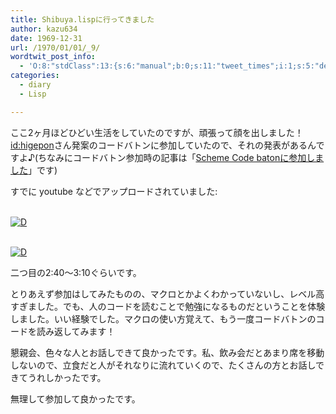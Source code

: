 ```yaml
---
title: Shibuya.lispに行ってきました
author: kazu634
date: 1969-12-31
url: /1970/01/01/_9/
wordtwit_post_info:
  - 'O:8:"stdClass":13:{s:6:"manual";b:0;s:11:"tweet_times";i:1;s:5:"delay";i:0;s:7:"enabled";i:1;s:10:"separation";s:2:"60";s:7:"version";s:3:"3.7";s:14:"tweet_template";b:0;s:6:"status";i:2;s:6:"result";a:0:{}s:13:"tweet_counter";i:2;s:13:"tweet_log_ids";a:1:{i:0;i:5171;}s:9:"hash_tags";a:0:{}s:8:"accounts";a:1:{i:0;s:7:"kazu634";}}'
categories:
  - diary
  - Lisp

---
```

<div class="section">
<p>
    ここ2ヶ月ほどひどい生活をしていたのですが、頑張って顔を出しました！<a href="http://d.hatena.ne.jp/higepon/" onclick="__gaTracker('send', 'event', 'outbound-article', 'http://d.hatena.ne.jp/higepon/', 'id:higepon');">id:higepon</a>さん発案のコードバトンに参加していたので、それの発表があるんですよ♪(ちなみにコードバトン参加時の記事は「<a href="http://d.hatena.ne.jp/sirocco634/20100117#1263736737" onclick="__gaTracker('send', 'event', 'outbound-article', 'http://d.hatena.ne.jp/sirocco634/20100117#1263736737', 'Scheme Code batonに参加しました');" target="_blank">Scheme Code batonに参加しました</a>」です)
</p>
  
<p>
    すでに youtube などでアップロードされていました:
</p>
  
<p>
<br /> <a href="http://d.hatena.ne.jp/video/youtube/SH-5EN1ML4I" onclick="__gaTracker('send', 'event', 'outbound-article', 'http://d.hatena.ne.jp/video/youtube/SH-5EN1ML4I', '');" alt="この動画を含む日記"><img src="http://d.hatena.ne.jp/images/d_entry.gif" alt="D" border="0" style="vertical-align: bottom;" title="この動画を含む日記" /></a>
</p>
  
<p>
<br /> <a href="http://d.hatena.ne.jp/video/youtube/7JKK5UXNEAM" onclick="__gaTracker('send', 'event', 'outbound-article', 'http://d.hatena.ne.jp/video/youtube/7JKK5UXNEAM', '');" alt="この動画を含む日記"><img src="http://d.hatena.ne.jp/images/d_entry.gif" alt="D" border="0" style="vertical-align: bottom;" title="この動画を含む日記" /></a>
</p>
  
<p>
    二つ目の2:40～3:10ぐらいです。
</p>
  
<p>
    とりあえず参加はしてみたものの、マクロとかよくわかっていないし、レベル高すぎました。でも、人のコードを読むことで勉強になるものだということを体験しました。いい経験でした。マクロの使い方覚えて、もう一度コードバトンのコードを読み返してみます！
</p>
  
<p>
</p>
  
<p>
    懇親会、色々な人とお話しできて良かったです。私、飲み会だとあまり席を移動しないので、立食だと人がそれなりに流れていくので、たくさんの方とお話しできてうれしかったです。
</p>
  
<p>
    無理して参加して良かったです。
</p>
</div>